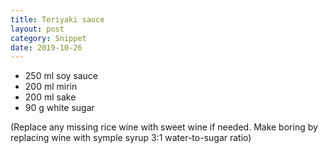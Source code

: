 ```yaml
---
title: Teriyaki sauce
layout: post
category: Snippet
date: 2019-10-26
---
```


- 250 ml soy sauce
- 200 ml mirin
- 200 ml sake
- 90 g white sugar

(Replace any missing rice wine with sweet wine if needed. Make boring by replacing wine with symple syrup 3:1 water-to-sugar ratio)
